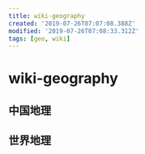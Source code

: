 ```yaml
---
title: wiki-geography
created: '2019-07-26T07:07:08.388Z'
modified: '2019-07-26T07:08:33.312Z'
tags: [geo, wiki]
---
```


# wiki-geography

## 中国地理

## 世界地理
